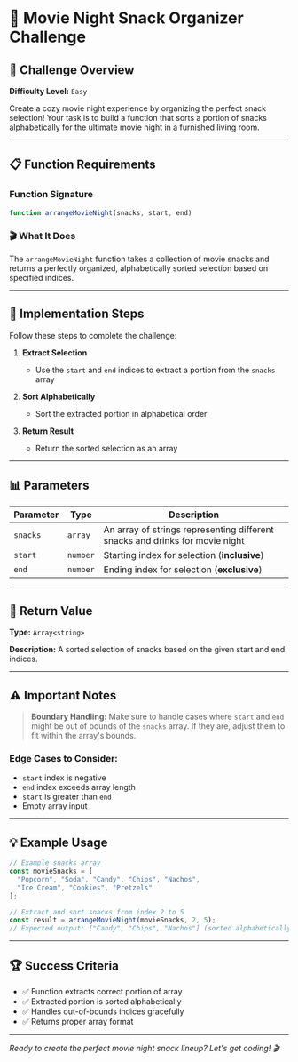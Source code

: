 # 🍿 Movie Night Snack Organizer Challenge

## 🎯 Challenge Overview

**Difficulty Level:** `Easy`

Create a cozy movie night experience by organizing the perfect snack selection! Your task is to build a function that sorts a portion of snacks alphabetically for the ultimate movie night in a furnished living room.

---

## 📋 Function Requirements

### Function Signature
```javascript
function arrangeMovieNight(snacks, start, end)
```

### 🎬 What It Does
The `arrangeMovieNight` function takes a collection of movie snacks and returns a perfectly organized, alphabetically sorted selection based on specified indices.

---

## 🔧 Implementation Steps

Follow these steps to complete the challenge:

1. **Extract Selection** 
   - Use the `start` and `end` indices to extract a portion from the `snacks` array
   
2. **Sort Alphabetically**
   - Sort the extracted portion in alphabetical order
   
3. **Return Result**
   - Return the sorted selection as an array

---

## 📊 Parameters

| Parameter | Type | Description |
|-----------|------|-------------|
| `snacks` | `array` | An array of strings representing different snacks and drinks for movie night |
| `start` | `number` | Starting index for selection (**inclusive**) |
| `end` | `number` | Ending index for selection (**exclusive**) |

---

## 🎯 Return Value

**Type:** `Array<string>`

**Description:** A sorted selection of snacks based on the given start and end indices.

---

## ⚠️ Important Notes

> **Boundary Handling:** Make sure to handle cases where `start` and `end` might be out of bounds of the `snacks` array. If they are, adjust them to fit within the array's bounds.

### Edge Cases to Consider:
- `start` index is negative
- `end` index exceeds array length
- `start` is greater than `end`
- Empty array input

---

## 💡 Example Usage

```javascript
// Example snacks array
const movieSnacks = [
  "Popcorn", "Soda", "Candy", "Chips", "Nachos", 
  "Ice Cream", "Cookies", "Pretzels"
];

// Extract and sort snacks from index 2 to 5
const result = arrangeMovieNight(movieSnacks, 2, 5);
// Expected output: ["Candy", "Chips", "Nachos"] (sorted alphabetically)
```

---

## 🏆 Success Criteria

- ✅ Function extracts correct portion of array
- ✅ Extracted portion is sorted alphabetically
- ✅ Handles out-of-bounds indices gracefully
- ✅ Returns proper array format

---

*Ready to create the perfect movie night snack lineup? Let's get coding! 🎬*
